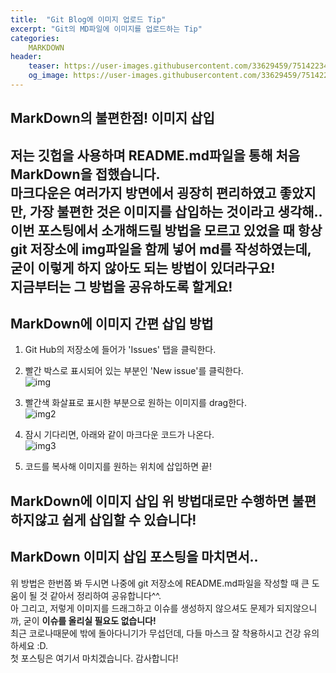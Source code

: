 ```yaml
---
title:  "Git Blog에 이미지 업로드 Tip"
excerpt: "Git의 MD파일에 이미지를 업로드하는 Tip"
categories:
    MARKDOWN
header:
    teaser: https://user-images.githubusercontent.com/33629459/75142234-ff84d500-5735-11ea-81f3-0eef8d9332ec.png
    og_image: https://user-images.githubusercontent.com/33629459/75142234-ff84d500-5735-11ea-81f3-0eef8d9332ec.png
---
```

## MarkDown의 불편한점! 이미지 삽입  
저는 깃헙을 사용하며 README.md파일을 통해 처음 MarkDown을 접했습니다.  
마크다운은 여러가지 방면에서 굉장히 편리하였고 좋았지만, 가장 불편한 것은 이미지를 삽입하는 것이라고 생각해..
이번 포스팅에서 소개해드릴 방법을 모르고 있었을 때 항상 git 저장소에 img파일을 함께 넣어 md를 작성하였는데, 굳이 이렇게 하지 않아도 되는 방법이 있더라구요!  
지금부터는 그 방법을 공유하도록 할게요!
---
## MarkDown에 이미지 간편 삽입 방법  
1. Git Hub의 저장소에 들어가 'Issues' 탭을 클릭한다.  

2. 빨간 박스로 표시되어 있는 부분인 'New issue'를 클릭한다.  
![img](https://user-images.githubusercontent.com/33629459/75141960-65bd2800-5735-11ea-95db-a7abba094378.png)

3. 빨간색 화살표로 표시한 부분으로 원하는 이미지를 drag한다.  
![img2](https://user-images.githubusercontent.com/33629459/75142132-c2204780-5735-11ea-8ff8-ac0dd27a56ef.png)

4. 잠시 기다리면, 아래와 같이 마크다운 코드가 나온다.  
![img3](https://user-images.githubusercontent.com/33629459/75142234-ff84d500-5735-11ea-81f3-0eef8d9332ec.png)

5. 코드를 복사해 이미지를 원하는 위치에 삽입하면 끝!  

MarkDown에 <b>이미지 삽입</b> 위 방법대로만 수행하면 불편하지않고 쉽게 삽입할 수 있습니다!
---
## MarkDown 이미지 삽입 포스팅을 마치면서..
위 방법은 한번쯤 봐 두시면 나중에 git 저장소에 README.md파일을 작성할 때 큰 도움이 될 것 같아서 정리하여 공유합니다^^.  
아 그리고, 저렇게 이미지를 드래그하고 이슈를 생성하지 않으셔도 문제가 되지않으니까, 굳이 <b>이슈를 올리실 필요도 없습니다!</b>  
최근 코로나때문에 밖에 돌아다니기가 무섭던데, 다들 마스크 잘 착용하시고 건강 유의하세요 :D.  
첫 포스팅은 여기서 마치겠습니다. 감사합니다!
